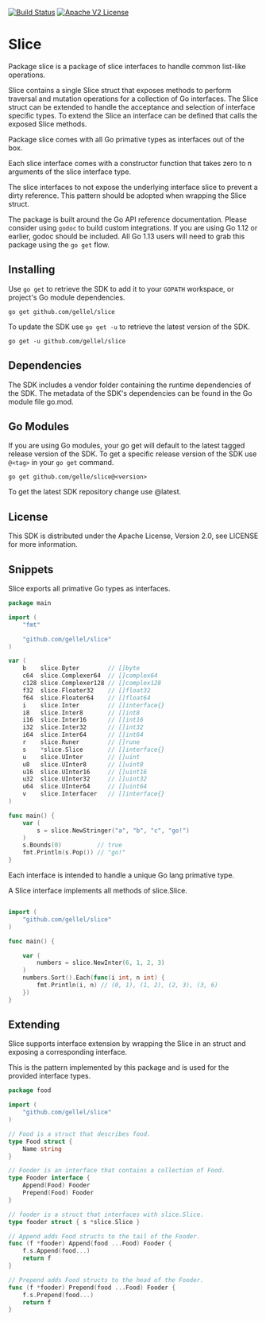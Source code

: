 [![Build Status](https://travis-ci.org/gellel/slice.svg?branch=master)](https://travis-ci.org/gellel/slice)
[![Apache V2 License](https://img.shields.io/badge/license-Apache%20V2-blue.svg)](https://github.com/gellel/slice/blob/master/LICENSE)

# Slice

Package slice is a package of slice interfaces to handle common list-like operations.

Slice contains a single Slice struct that exposes methods to perform traversal and mutation operations
for a collection of Go interfaces. The Slice struct can be extended to handle
the acceptance and selection of interface specific types. To extend the Slice an interface
can be defined that calls the exposed Slice methods.

Package slice comes with all Go primative types as interfaces out of the box.

Each slice interface comes with a constructor function that takes zero to n arguments of the
slice interface type.

The slice interfaces to not expose the underlying interface slice to prevent a dirty reference.
This pattern should be adopted when wrapping the Slice struct.

The package is built around the Go API reference documentation. Please consider using `godoc`
to build custom integrations. If you are using Go 1.12 or earlier, godoc should be included. All
Go 1.13 users will need to grab this package using the `go get` flow.

## Installing

Use `go get` to retrieve the SDK to add it to your `GOPATH` workspace, or project's Go module dependencies.

```go get github.com/gellel/slice```

To update the SDK use `go get -u` to retrieve the latest version of the SDK.

```go get -u github.com/gellel/slice```

## Dependencies

The SDK includes a vendor folder containing the runtime dependencies of the SDK. The metadata of the SDK's dependencies can be found in the Go module file go.mod.

## Go Modules

If you are using Go modules, your go get will default to the latest tagged release version of the SDK. To get a specific release version of the SDK use `@<tag>` in your `go get` command.

```go get github.com/gelle/slice@<version>```

To get the latest SDK repository change use @latest.

## License

This SDK is distributed under the Apache License, Version 2.0, see LICENSE for more information.

## Snippets

Slice exports all primative Go types as interfaces. 

```Go
package main

import (
    "fmt"

    "github.com/gellel/slice"
)

var (
    b    slice.Byter        // []byte
    c64  slice.Complexer64  // []complex64
    c128 slice.Complexer128 // []complex128
    f32  slice.Floater32    // []float32
    f64  slice.Floater64    // []float64
    i    slice.Inter        // []interface{}
    i8   slice.Inter8       // []int8
    i16  slice.Inter16      // []int16
    i32  slice.Inter32      // []int32
    i64  slice.Inter64      // []int64
    r    slice.Runer        // []rune
    s    *slice.Slice       // []interface{}
    u    slice.UInter       // []uint
    u8   slice.UInter8      // []uint8
    u16  slice.UInter16     // []uint16
    u32  slice.UInter32     // []uint32
    u64  slice.UInter64     // []uint64
    v    slice.Interfacer   // []interface{}
)

func main() {
    var (
        s = slice.NewStringer("a", "b", "c", "go!")
    )
    s.Bounds(0)          // true
    fmt.Println(s.Pop()) // "go!"
}
```

Each interface is intended to handle a unique Go lang primative type.

A Slice interface implements all methods of slice.Slice.

```Go

import (
    "github.com/gellel/slice"
)

func main() {

    var (
        numbers = slice.NewInter(6, 1, 2, 3)
    )
    numbers.Sort().Each(func(i int, n int) {
        fmt.Println(i, n) // (0, 1), (1, 2), (2, 3), (3, 6)
    })
}
```

## Extending

Slice supports interface extension by wrapping the Slice in an struct and exposing a corresponding interface.

This is the pattern implemented by this package and is used for the provided interface types.

```Go
package food 

import (
    "github.com/gellel/slice"
)

// Food is a struct that describes food.
type Food struct {
    Name string
}

// Fooder is an interface that contains a collection of Food.
type Fooder interface {
    Append(Food) Fooder
    Prepend(Food) Fooder
}

// fooder is a struct that interfaces with slice.Slice.
type fooder struct { s *slice.Slice }

// Append adds Food structs to the tail of the Fooder.
func (f *fooder) Append(food ...Food) Fooder {
    f.s.Append(food...)
    return f
}

// Prepend adds Food structs to the head of the Fooder.
func (f *fooder) Prepend(food ...Food) Fooder { 
    f.s.Prepend(food...)
    return f
}
```